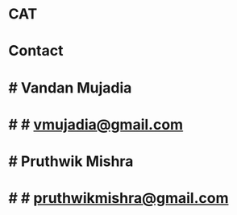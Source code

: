 # CAT












# Contact
# # Vandan Mujadia
# # # vmujadia@gmail.com

# # Pruthwik Mishra
# # # pruthwikmishra@gmail.com
